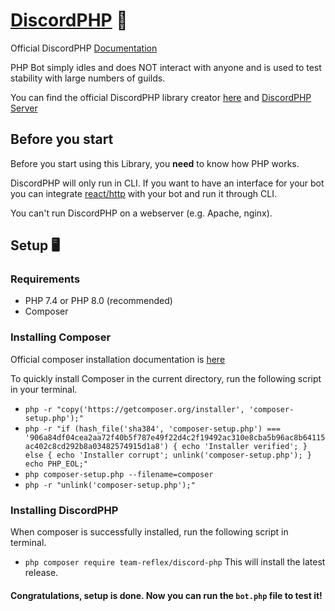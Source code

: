 [DiscordPHP](https://discord-php.github.io/DiscordPHP) 🤖
====

Official DiscordPHP [Documentation](https://discord-php.github.io/DiscordPHP)

PHP Bot simply idles and does NOT interact with anyone and is used to test stability with large numbers of guilds.

You can find the official DiscordPHP library creator [here](https://github.com/discord-php/DiscordPHP) and [DiscordPHP Server](https://discord.gg/dphp)


## Before you start

Before you start using this Library, you **need** to know how PHP works.

DiscordPHP will only run in CLI. If you want to have an interface for your bot you can integrate [react/http](https://github.com/ReactPHP/http) with your bot and run it through CLI.

You can't run DiscordPHP on a webserver (e.g. Apache, nginx).


## Setup 🖥

### Requirements
- PHP 7.4 or PHP 8.0 (recommended)
- Composer

### Installing Composer
Official composer installation documentation is [here](https://getcomposer.org)

To quickly install Composer in the current directory, run the following script in your terminal.

- `php -r "copy('https://getcomposer.org/installer', 'composer-setup.php');"`
- `php -r "if (hash_file('sha384', 'composer-setup.php') === '906a84df04cea2aa72f40b5f787e49f22d4c2f19492ac310e8cba5b96ac8b64115ac402c8cd292b8a03482574915d1a8') { echo 'Installer verified'; } else { echo 'Installer corrupt'; unlink('composer-setup.php'); } echo PHP_EOL;"`
- `php composer-setup.php --filename=composer`
- `php -r "unlink('composer-setup.php');"`

### Installing DiscordPHP
When composer is successfully installed, run the following script in terminal.

- `php composer require team-reflex/discord-php` This will install the latest release.
#### Congratulations, setup is done. Now you can run the `bot.php` file to test it!

